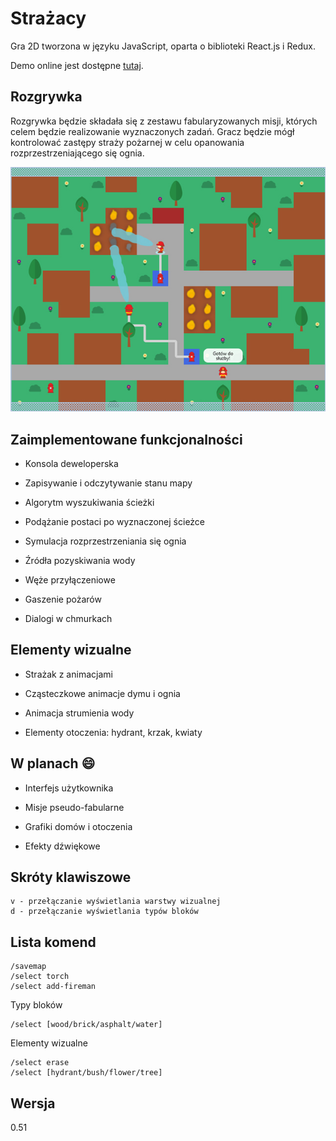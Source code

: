 # Strażacy

Gra 2D tworzona w języku JavaScript, oparta o biblioteki React.js i Redux.

Demo online jest dostępne [tutaj](https://mickrzyzak.github.io/fireman-game/).

## Rozgrywka

Rozgrywka będzie składała się z zestawu fabularyzowanych misji, których celem będzie realizowanie wyznaczonych zadań. Gracz będzie mógł kontrolować zastępy straży pożarnej w celu opanowania rozprzestrzeniającego się ognia.

![Zrzut ekranu](screenshot.jpg)

## Zaimplementowane funkcjonalności

* Konsola deweloperska

* Zapisywanie i odczytywanie stanu mapy

* Algorytm wyszukiwania ścieżki

* Podążanie postaci po wyznaczonej ścieżce

* Symulacja rozprzestrzeniania się ognia

* Źródła pozyskiwania wody

* Węże przyłączeniowe

* Gaszenie pożarów

* Dialogi w chmurkach

## Elementy wizualne

* Strażak z animacjami

* Cząsteczkowe animacje dymu i ognia

* Animacja strumienia wody

* Elementy otoczenia: hydrant, krzak, kwiaty

## W planach 😄

* Interfejs użytkownika

* Misje pseudo-fabularne

* Grafiki domów i otoczenia

* Efekty dźwiękowe

## Skróty klawiszowe

    v - przełączanie wyświetlania warstwy wizualnej  
    d - przełączanie wyświetlania typów bloków

## Lista komend

    /savemap
    /select torch
    /select add-fireman

Typy bloków

    /select [wood/brick/asphalt/water]

Elementy wizualne

    /select erase
    /select [hydrant/bush/flower/tree]

## Wersja
0.51
